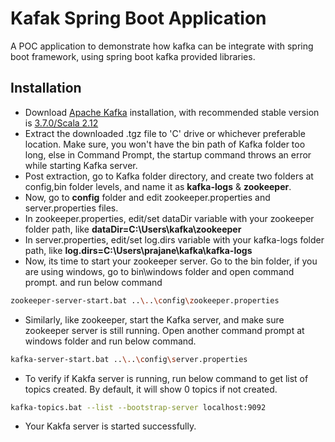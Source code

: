 # Kafak Spring Boot Application

A POC application to demonstrate how kafka can be integrate with spring boot framework, using spring boot kafka provided libraries.

## Installation

- Download [Apache Kafka](https://kafka.apache.org/downloads) installation, with recommended stable version is [3.7.0/Scala 2.12](https://archive.apache.org/dist/kafka/3.7.0/kafka_2.12-3.7.0.tgz)
- Extract the downloaded .tgz file to 'C' drive or whichever preferable location. Make sure, you won't have the bin path of Kafka folder too long, else in Command Prompt, the startup command throws an error while starting Kafka server.
- Post extraction, go to Kafka folder directory, and create two folders at config,bin folder levels, and name it as **kafka-logs** & **zookeeper**.
- Now, go to **config** folder and edit zookeeper.properties and server.properties files.
- In zookeeper.properties, edit/set dataDir variable with your zookeeper folder path, like **dataDir=C:\Users\kafka\zookeeper**
- In server.properties, edit/set log.dirs variable with your kafka-logs folder path, like **log.dirs=C:\Users\prajane\kafka\kafka-logs**
- Now, its time to start your zookeeper server. Go to the bin folder, if you are using windows, go to bin\windows folder and open command prompt.
and run below command 
```bash
zookeeper-server-start.bat ..\..\config\zookeeper.properties
```
- Similarly, like zookeeper, start the Kafka server, and make sure zookeeper server is still running. Open another command prompt at windows folder and run below command.
```bash
kafka-server-start.bat ..\..\config\server.properties
```
- To verify if Kakfa server is running, run below command to get list of topics created. By default, it will show 0 topics if not created.
```bash
kafka-topics.bat --list --bootstrap-server localhost:9092
```
- Your Kakfa server is started successfully.
